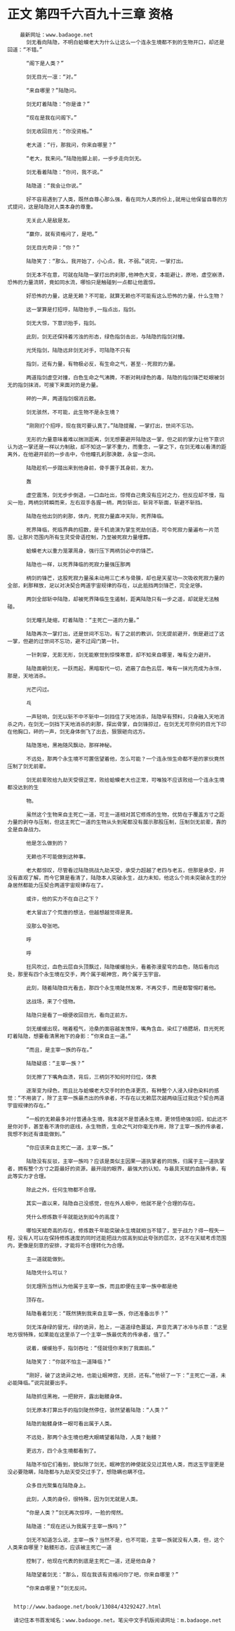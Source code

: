 # 正文 第四千六百九十三章 资格
        最新网址：www.badaoge.net
          剑无看向陆隐，不明白蛤蟆老大为什么让这么一个连永生境都不到的生物开口，却还是回道：“不错。”
      
          “阁下是人类？”
      
          剑无目光一凛：“对。”
      
          “来自哪里？”陆隐问。
      
          剑无盯着陆隐：“你是谁？”
      
          “现在是我在问阁下。”
      
          剑无收回目光：“你没资格。”
      
          老大道：“行，那我问，你来自哪里？”
      
          “老大，我来问。”陆隐抬脚上前，一步步走向剑无。
      
          剑无看着陆隐：“你问，我不说。”
      
          陆隐道：“我会让你说。”
      
          好不容易遇到了人类，既然自尊心那么强，看在同为人类的份上,就用让他保留自尊的方式提问，这是陆隐对人类本身的尊重。
      
          无关此人是敌是友。
      
          “赢你，就有资格问了，是吧。”
      
          剑无目光奇异：“你？”
      
          陆隐笑了：“那么，我开始了，小心点，我，不弱。”说完，一掌打出。
      
          剑无本不在意，可就在陆隐一掌打出的刹那,他神色大变，本能避让，原地，虚空崩溃，恐怖的力量流转，竟如同水流，哪怕只是触碰到一点都让他震惊。
      
          好恐怖的力量，这是无赖？不可能，就算无赖也不可能有这么恐怖的力量，什么生物？
      
          这一掌算是打招呼，陆隐抬手,一指点出，指剑。
      
          剑无大惊，下意识抬手，指剑。
      
          此刻，剑无还保持着污浊的形态，绿色指剑击出，与陆隐的指剑对撞。
      
          光凭指剑，陆隐远非剑无对手，可陆隐不只有
      
          指剑，还有力量，有物极必反，有生命之气，甚至--死寂的力量。
      
          两道指剑虚空对撞，白色生命之气沸腾，不断对耗绿色的毒，陆隐的指剑锋芒眨眼被剑无的指剑抹消，可接下来面对的是力量。
      
          砰的一声，两道指剑烟消云散。
      
          剑无骇然，不可能，此生物不是永生境？
      
          “刚刚打个招呼，现在我可要认真了。”陆隐提醒，一掌打出，世间不忘功。
      
          无形的力量意味着难以揣测距离，剑无想要避开陆隐这一掌，但之前的掌力让他下意识认为这一掌还是一样以力制敌，却不知这一掌不重力，而重念，一掌之下，在剑无难以看清的距离外，在他避开前的一步击中，令他瞳孔刹那涣散，永留一念间。
      
          陆隐趁机一步踏出来到他身前，骨手置于其身前，发力。
      
          轰
      
          虚空震荡，剑无步步倒退，一口血吐出，惊愕自己竟没有应对之力，但反应却不慢，指尖一抬，两柄剑转瞬而来，左右双手各握一柄，两剑斩出，斩背不斩面，斩避不斩挡。
      
          陆隐在他出剑的刹那，体内，死寂力量直冲天际，死界降临。
      
          死界降临，死临界典的招数，是千机诡演为掌生死劫创造，可令死寂力量遍布一片范围，让那片范围内所有生灵受骨语控制，乃至被死寂力量埋葬。
      
          蛤蟆老大以重力笼罩周身，强行压下两柄剑必中的锋芒。
      
          陆隐也一样，以死界降临的死寂力量强压那两
      
          柄剑的锋芒，这股死寂力量虽未动用三亡术与骨膜，却也是天星功一次吸收死寂力量的全部，刹那释放，足以对决契合两道宇宙规律的存在，以此抵挡两剑锋芒，完全足够。
      
          两剑全部斩中陆隐，却被死界降临生生遏制，距离陆隐只有一步之遥，却就是无法触碰。
      
          剑无瞳孔陡缩，盯着陆隐：“主死亡一道的力量。”
      
          陆隐再次一掌打出，还是世间不忘功，有了之前的教训，剑无提前避开，倒是避过了这一掌，但避的过世间不忘功，避不过阎门第一针。
      
          一针刺穿，无影无形，剑无能察觉到惊悚寒意，却不知来自哪里，唯有全力避开。
      
          陆隐面朝剑无，一跃而起，黑暗取代一切，遮蔽了血色云层，唯有一抹光亮成为永恒，那是，天地消杀。
      
          光芒闪过。
      
          乓
      
          一声轻响，剑无以斩不中不斩中一剑挡住了天地消杀，陆隐早有预料，只身融入天地消杀之内，在剑无一剑挡下天地消杀的刹那，探出骨掌，自剑锋掠过，在剑无无可奈何的目光下印在他胸口，砰的一声，剑无身体倒飞了出去，狠狠砸向远方。
      
          陆隐落地，黑袍随风飘动，那样神秘。
      
          不远处，那两个永生境不可置信望着他，怎么可能？一个连永恒生命都不是的家伙竟然压制了剑无前辈。
      
          剑无前辈败给九劫天受很正常，败给蛤蟆老大也正常，可唯独不应该败给一个连永生境都没达到的生
      
          物。
      
          虽然这个生物来自主死亡一道，可主一道相对其它修炼的生物，优势在于覆盖方寸之距力量的剥夺与压制，但这主死亡一道的生物从头到尾都没有展示那股压制，压制剑无前辈，靠的全是自身战力。
      
          他是怎么做到的？
      
          无赖也不可能做到这种事。
      
          老大都惊叹，尽管看过陆隐挑战九劫天受，承受力超越了老四与老五，但那是承受，并没有直观了解，而今它算是看清了，陆隐本人突破永生，战力未知，他这么个尚未突破永生的分身居然都能力压契合两道宇宙规律存在了。
      
          或许，他的实力不在自己之下？
      
          老大冒出了个荒唐的想法，但越想越觉得是真。
      
          没那么夸张吧。
      
          呼
      
          呼
      
          狂风吹过，血色云层自头顶飘过，陆隐缓缓抬头，看着弥漫星穹的血色，随后看向远处，那里有四个永生境在交手，两个属于眠神宫，两个属于玉宇宙。
      
          此刻，随着陆隐目光看去，那四个永生境陡然发寒，不再交手，而是都警惕盯着他。
      
          这战场，来了个怪物。
      
          陆隐只是看了一眼便收回目光，看向正前方。
      
          剑无缓缓出现，喘着粗气，沧桑的面容越发憔悴，嘴角含血，染红了络腮胡，目光死死盯着陆隐，想要看清黑袍下的身影：“你来自主一道。”
      
          “而且，是主宰一族的存在。”
      
          陆隐疑惑：“主宰一族？”
      
          剑无擦了下嘴角血渍，背后，三柄剑不知何时归位，体表
      
          逐渐变为绿色，而且比与蛤蟆老大交手时的色泽更亮，有种整个人浸入绿色染料的感觉：“不用装了，除了主宰一族最杰出的传承者，不存在以无赖层次越两级压过我这个契合两道宇宙规律的存在。”
      
          “一般的无赖最多对付普通永生境，我本就不是普通永生境，更领悟绝强剑招，如此还不是你对手，甚至看不清你的底线，永生物质，生命之气对你毫无作用，除了主宰一族的传承者，我想不到还有谁能做到。”
      
          “你应该来自主死亡一道，主宰一族。”
      
          陆隐没有反驳，主宰一族吗？应该是类似主因果一道执掌者的同族，归属于主一道执掌者，拥有整个方寸之距最好的资源，最开阔的眼界，最强大的认知，与最具天赋的血脉传承，有此等实力才合理。
      
          除此之外，任何生物都不合理。
      
          其实一直以来，陆隐自己没感觉，但在外人眼中，他就不是个合理的存在。
      
          凭什么修炼数千年就能达到如今的高度？
      
          哪怕天赋奇高的存在，修炼数千年能突破永生境就相当不错了，至于战力？得一程失一程，没有人可以在保持修炼速度的同时还能把战力拔高到如此夸张的层次，这不在天赋考虑范围内，更像是刻意的安排，才能将不合理转化为合理。
      
          主一道就能做到。
      
          陆隐凭什么可以？
      
          剑无理所当然认为他属于主宰一族，而且即便在主宰一族中都是绝
      
          顶存在。
      
          陆隐看着剑无：“既然猜到我来自主宰一族，你还准备出手？”
      
          剑无浑身绿的冒光，绿的诡异，脸上，一道道绿色蔓延，声音充满了冰冷与杀意：“这里地方很特殊，如果能在这里杀了一个主宰一族最优秀的传承者，值了。”
      
          说着，缓缓抬手，指剑吞吐：“怪就怪你来到了我面前。”
      
          陆隐笑了：“你就不怕主一道降临？”
      
          “刚好，破了这诡异之地，也能让眠神宫，无损，还有。”他顿了一下：“主死亡一道，未必能降临。”说完就要出手。
      
          陆隐抓住黑袍，一把掀开，露出骷髅身体。
      
          剑无原本打算出手的指剑陡然停住，骇然望着陆隐：“人类？”
      
          陆隐的骷髅身体一眼可看出属于人类。
      
          不远处，那两个永生境也瞪大眼睛望着陆隐，人类？骷髅？
      
          更远方，四个永生境都看到了。
      
          陆隐不怕它们看到，貌似除了剑无，眠神宫的神使就没见过其他人类，而这玉宇宙更是没必要隐瞒，陆隐都与九劫天受交过手了，想隐瞒也瞒不住。
      
          众多目光聚集在陆隐身上。
      
          此刻，人类的身份，很特殊，因为剑无就是人类。
      
          “你是人类？”剑无再次惊呼，一脸的愕然。
      
          陆隐道：“现在还认为我属于主宰一族吗？”
      
          剑无不知道怎么说，主宰一族？当然不是，也不可能，主宰一族就没有人类，但，这个人类来自哪里？骷髅形态，应该被主死亡一道
      
          控制了，他现在代表的到底是主死亡一道，还是他自身？
      
          陆隐望着剑无：“那么，现在我该有资格问你了吧，你来自哪里？”
      
          “你来自哪里？”剑无反问。
      
      
      http://www.badaoge.net/book/13084/43292427.html
      
      请记住本书首发域名：www.badaoge.net。笔尖中文手机版阅读网址：m.badaoge.net